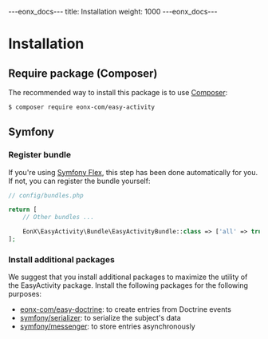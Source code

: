 ---eonx_docs---
title: Installation
weight: 1000
---eonx_docs---

# Installation

## Require package (Composer)

The recommended way to install this package is to use [Composer][1]:

```bash
$ composer require eonx-com/easy-activity
```

## Symfony

### Register bundle

If you're using [Symfony Flex][2], this step has been done automatically for you. If not, you can register the bundle yourself:

```php
// config/bundles.php

return [
    // Other bundles ...

    EonX\EasyActivity\Bundle\EasyActivityBundle::class => ['all' => true],
];
```

### Install additional packages

We suggest that you install additional packages to maximize the utility of the EasyActivity package. Install the
following packages for the following purposes:

- [eonx-com/easy-doctrine][3]: to create entries from Doctrine events
- [symfony/serializer][4]: to serialize the subject's data
- [symfony/messenger][5]: to store entries asynchronously

[1]: https://getcomposer.org/

[2]: https://flex.symfony.com/

[3]: https://github.com/eonx-com/easy-doctrine

[4]: https://github.com/symfony/serializer

[5]: https://github.com/symfony/messenger
